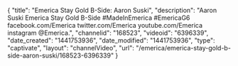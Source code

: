 {
    "title": "Emerica Stay Gold B-Side: Aaron Suski",
    "description": "Aaron Suski Emerica Stay Gold B-Side #MadeInEmerica #EmericaG6 facebook.com\/Emerica twitter.com\/Emerica youtube.com\/Emerica instagram @Emerica.",
    "channelid": "168523",
    "videoid": "6396339",
    "date_created": "1441753936",
    "date_modified": "1441753936",
    "type": "captivate",
    "layout": "channelVideo",
    "url": "\/emerica\/emerica-stay-gold-b-side-aaron-suski\/168523-6396339"
}
